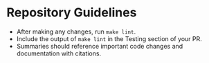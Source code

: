 # Repository Guidelines

- After making any changes, run `make lint`.
- Include the output of `make lint` in the Testing section of your PR.
- Summaries should reference important code changes and documentation with citations.

